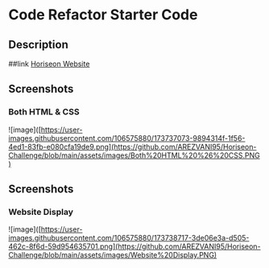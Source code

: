 # Code Refactor Starter Code
## Description

##link
[Horiseon Website](https://arezvani95.github.io/Horiseon-Challenge/)

## Screenshots
### Both HTML & CSS
![image]([https://user-images.githubusercontent.com/106575880/173737073-9894314f-1f56-4ed1-83fb-e080cfa19de9.png](https://github.com/AREZVANI95/Horiseon-Challenge/blob/main/assets/images/Both%20HTML%20%26%20CSS.PNG)

## Screenshots
### Website Display
![image]([https://user-images.githubusercontent.com/106575880/173738717-3de06e3a-d505-462c-8f6d-59d954635701.png](https://github.com/AREZVANI95/Horiseon-Challenge/blob/main/assets/images/Website%20Display.PNG)

